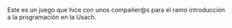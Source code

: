 Este es un juego que hice con unos compañer@s para el ramo introducción a la programación en la Usach.